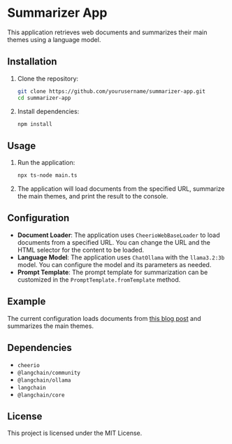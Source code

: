 # Summarizer App

This application retrieves web documents and summarizes their main themes using a language model.

## Installation

1. Clone the repository:
    ```sh
    git clone https://github.com/yourusername/summarizer-app.git
    cd summarizer-app
    ```

2. Install dependencies:
    ```sh
    npm install
    ```

## Usage

1. Run the application:
    ```sh
    npx ts-node main.ts
    ```

2. The application will load documents from the specified URL, summarize the main themes, and print the result to the console.

## Configuration

- **Document Loader**: The application uses `CheerioWebBaseLoader` to load documents from a specified URL. You can change the URL and the HTML selector for the content to be loaded.
- **Language Model**: The application uses `ChatOllama` with the `llama3.2:3b` model. You can configure the model and its parameters as needed.
- **Prompt Template**: The prompt template for summarization can be customized in the `PromptTemplate.fromTemplate` method.

## Example

The current configuration loads documents from [this blog post](https://lilianweng.github.io/posts/2023-06-23-agent/) and summarizes the main themes.

## Dependencies

- `cheerio`
- `@langchain/community`
- `@langchain/ollama`
- `langchain`
- `@langchain/core`

## License

This project is licensed under the MIT License.